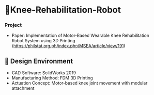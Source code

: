 # 🦿Knee-Rehabilitation-Robot
### Project 

- Paper: Implementation of Motor-Based Wearable Knee Rehabilitation Robot System using 3D Printing (https://philstat.org.ph/index.php/MSEA/article/view/191)

## 🧰 Design Environment
- CAD Software: SolidWorks 2019
- Manufacturing Method: FDM 3D Printing
- Actuation Concept: Motor-based knee joint movement with modular attachment

